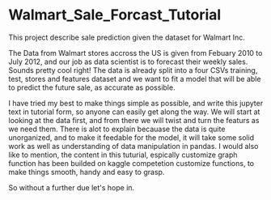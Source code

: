 # Walmart_Sale_Forcast_Tutorial
This project describe sale prediction given the dataset for Walmart Inc. 

The Data from Walmart stores accross the US is given from Febuary 2010 to July 2012, and our job as data scientist is to forecast their weekly sales.
Sounds pretty cool right!
The data is already split into a four CSVs training, test, stores and features dataset and we want to fit a model that will be able to predict the future sale, as
accurate as possible.

I have tried my best to make things simple as possible, and write this jupyter text in tutorial form, so anyone can easily get along the way.
We will start at looking at the data first, and from there we will twist and turn the featurs as we need them. 
There is alot to explain becauase the data is quite unorganized, and to make it feedable for the model, it will take some solid work as well as
understanding of data manipulation in pandas.
I would also like to mention, the content in this tuturial, espically customize graph function has been builded on kaggle competetion customize functions, to make things smooth, handy and easy to grasp. 

So without a further due let's hope in.


